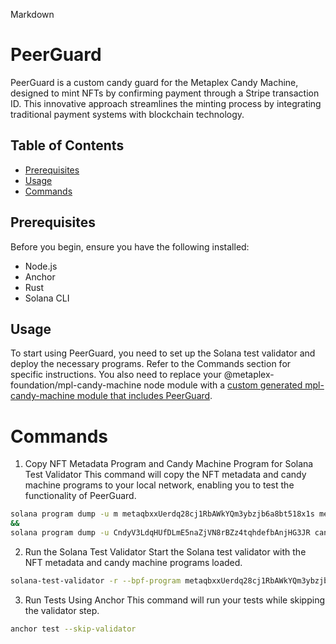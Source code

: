
Markdown
# PeerGuard

PeerGuard is a custom candy guard for the Metaplex Candy Machine, designed to mint NFTs by confirming payment through a Stripe transaction ID. This innovative approach streamlines the minting process by integrating traditional payment systems with blockchain technology.

## Table of Contents

* [Prerequisites](#prerequisites)
* [Usage](#usage)
* [Commands](#commands)

## Prerequisites

Before you begin, ensure you have the following installed:

* Node.js
* Anchor
* Rust
* Solana CLI

## Usage
To start using PeerGuard, you need to set up the Solana test validator and deploy the necessary programs. Refer to the Commands section for specific instructions.
You also need to replace your @metaplex-foundation/mpl-candy-machine node module with a [custom generated mpl-candy-machine module that includes PeerGuard](../../../modified_node_modules/mpl-candy-machine).

# Commands
1. Copy NFT Metadata Program and Candy Machine Program for Solana Test Validator
This command will copy the NFT metadata and candy machine programs to your local network, enabling you to test the functionality of PeerGuard.
```bash
solana program dump -u m metaqbxxUerdq28cj1RbAWkYQm3ybzjb6a8bt518x1s metadata.so
&&
solana program dump -u CndyV3LdqHUfDLmE5naZjVN8rBZz4tqhdefbAnjHG3JR candy_machine.so
```
2. Run the Solana Test Validator
Start the Solana test validator with the NFT metadata and candy machine programs loaded.
```bash
solana-test-validator -r --bpf-program metaqbxxUerdq28cj1RbAWkYQm3ybzjb6a8bt518x1s metadata.so --bpf-program CndyV3LdqHUfDLmE5naZjVN8rBZz4tqhdefbAnjHG3JR candy_machine.so
```

3. Run Tests Using Anchor
This command will run your tests while skipping the validator step.

```bash
anchor test --skip-validator
```

